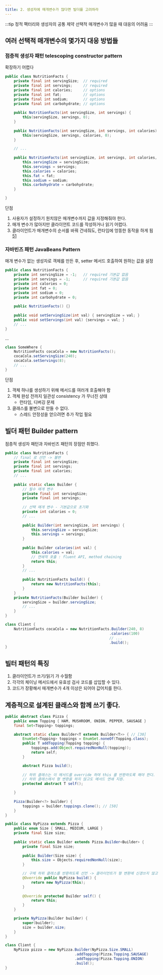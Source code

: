 ```yaml
---
title: 2. 생성자에 매개변수가 많다면 빌더를 고려하라
---
```


:::tip 정적 팩터리와 생성자의 공통 제약
선택적 매개변수가 많을 때 대응의 어려움
:::

## 여러 선택적 매개변수의 몇가지 대응 방법들

### 점층적 생성자 패턴 telescoping constructor pattern
확장하기 어렵다

```java
public class NutritionFacts {
    private final int servingSize;  // required
    private final int servings;     // required
    private final int calories;     // options         
    private final int fat;          // options
    private final int sodium;       // options
    private final int carbohydrate; // options
    
    public NutritionFacts(int servingSize, int servings) {
        this(servingSize, servings, 0);
    }
    
    public NutritionFacts(int servingSize, int servings, int calories) {
        this(servingSize, servings, calories, 0);
    }

    // ... 
    
    public NutritionFacts(int servingSize, int servings, int calories, int fat, int sodium, int carbohydrate) {
        this.servingSize = servingSize;
        this.servings = servings;
        this.calories = calories;
        this.fat = fat;
        this.sodium = sodium;
        this.carbohydrate = carbohydrate;
    }

}
```

단점
1. 사용자가 설정하기 원치않은 매개변수까지 값을 지정해줘야 한다.
1. 매개 변수가 많아지만 클라이언트 코드를 작성하거나 읽기 어렵다.
1. 클라이언트가 매개변수의 순서를 바꿔 건네줘도, 런타임에 엉뚱한 동작을 하게 됨 [51](/docs/java/effective-java/ch8/ITEM51)

### 자바빈즈 패턴 JavaBeans Pattern
매개 변수가 없는 생성자로 객체를 만든 후, setter 메서드 호출하여 원하는 값을 설정

```java
public class NutritionFacts {
    private int servingSize = -1;   // required 기본값 없음
    private int servings = -1;      // required 기본값 없음
    private int calories = 0;
    private int fat = 0;
    private int sodium = 0;
    private int carbohydrate = 0;
    
    public NutritionFacts() {}
    
    public void setServingSize(int val) { servingSize = val; }
    public void setServings(int val) {servings = val; }
    // ...
}
```
...
```java
class SomeWhere {
    NutritionFacts cocaCola = new NutritionFacts();
    cocaCola.setServingSize(240);
    cocaCola.setServings(8);
    // ...
}
```

단점 
1. 객체 하나를 생성하기 위해 메서드를 여러개 호출해야 함
1. 객체 완성 전까지 일관성 consistency 가 무너진 상태
    - 런타임, 디버깅 문제
1. 클래스를 불변으로 만들 수 없다.
    - 스레드 안정성을 얻으려면 추가 작업 필요

## 빌더 패턴 Builder pattern
점층적 생성자 패턴과 자바빈즈 패턴의 장점만 취했다.

```java
public class NutritionFacts {
    // final 로 선언 -> 불변
    private final int servingSize;
    private final int servings;
    private final int calories; 
    // ...
    
    public static class Builder {
        // 필수 매개 변수
        private final int servingSize;
        private final int servings;
    
        // 선택 매개 변수 - 기본값으로 초기화
        private int calories = 0;
        // ...
        
        public Builder(int servingSize, int servings) {
            this.servingSize = servingSize;
            this.servings = servings;
        }
    
        public Builder calories(int val) {
            this.calories = val;
            // 연쇄적 호출 : fluent API, method chaining
            return this;
        }
        // ...
        
        public NutritionFacts build() {
            return new NutritionFacts(this);
        }
    }
    private NutritionFacts(Builder builder) {
        servingSize = builder.servingSize;
        // ...
    }
}

class Client {
    NutritionFacts cocaCola = new NutritionFacts.Builder(240, 8)
                                                .calories(100)
                                                // ...
                                                .build();
}
```

## 빌터 패턴의 특징
1. 클라이언트가 쓰기/읽기 가 수월함
1. 각각의 체이닝 메서드에서 유효성 검사 코드를 삽입할 수 있다.
1. 코드가 장황해서 매개변수가 4개 이상은 되어야 값어치를 한다.

## 계층적으로 설계된 클래스와 함께 쓰기 좋다. 

```java
public abstract class Pizza {
    public enum Topping { HAM, MUSHROOM, ONION, PEPPER, SAUSAGE }
    final Set<Topping> toppings;

    abstract static class Builder<T extends Builder<T>> { // [30]
        EnumSet<Topping> toppings = EnumSet.noneOf(Topping.class);
        public T addTopping(Topping topping) {
            toppings.add(Object.requiredNonNull(topping));
            return self;
        }

        abstract Pizza build(); 
    
        // 하위 클래스는 이 메서드를 override 하여 this 를 반환하도록 해야 한다. 
        // 하위 클래스에서 형 변환을 하지 않고도 메서드 연쇄 지원.
        protected abstract T self();

    }
    
    Pizza(Builder<?> builder) {
        toppings = builder.toppings.clone(); // [50]
    }      
}

public class NyPizza extends Pizza {
    public enum Size { SMALL, MEDIUM, LARGE }
    private final Size size;
        
    public static class Builder extends Pizza.Builder<Builder> {
        private final Size size;
        
        public Builder(Size size) {
            this.size = Objects.requiredNonNull(size);
        }

        // 구체 하위 클래스를 반환하도록 선언 -> 클라이언트가 형 변환에 신경쓰지 않고도 빌더 사용가능
        @Override public NyPizza build() {
            return new NyPizza(this);
        }
    
        @Override protected Builder self() {
            return this;
        }   
    }

    private NyPizza(Builder builder) {
        super(builder);
        size = builder.size;
    }
}

class Client {
    NyPizza pizza = new NyPizza.Builder(NyPizza.Size.SMALL)
                                .addTopping(Pizza.Topping.SAUSAGE)
                                .addTopping(Pizza.Topping.ONION)
                                .build();
}
```
